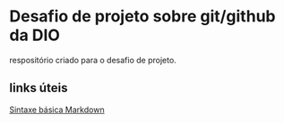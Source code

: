 # Desafio de projeto sobre git/github da DIO
respositório criado para o desafio de projeto.

## links úteis
[Sintaxe básica Markdown](https://www.markdownguide.org/basic-syntax/)
